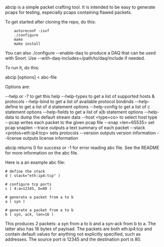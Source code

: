 abcip is a simple packet crafting tool.  It is intended to be easy to generate
pcaps for testing, especially pcaps containing flawed packets.

To get started after cloning the repo, do this:

````
    autoreconf -isvf
    ./configure
    make
    make install
````

You can also ./configure --enable-daq to produce a DAQ that can be used with
Snort.  Use --with-daq-includes=/path/to/daq/include if needed.

To run it, do this:

abcip [options] < abc-file

Options are:

  --help or -? to get this help
  --help-types to get a list of supported hosts & protocols
  --help-bind to get a list of available protocol bindinds
  --help-define to get a list of d statement options
  --help-config to get a list of c statement options
  --help-fields to get a list of a|b statement options
  --help-data to dump the default stream data
  --host <type=co> to select host type
  --pcap <file> writes each packet to the given pcap file
  --snap <len=65535> set pcap snaplen
  --trace outputs a text summary of each packet
  --stack <protos=eth:ip4:tcp> sets protocols
  --version outputs version information
  --license outputs license information

abcip returns 0 for success or -1 for error reading abc file.
See the README for more information on the abc file.

Here is a an example abc file:

````
# define the stack
d ( stack="eth:ip4:tcp" )

# configure tcp ports
c ( 4:a=12345, b=80 )

# generate a packet from a to b
a ( syn )

# generate a packet from a to b
b ( syn, ack, len=16 )
````

This produces 2 packets: a syn from a to b and a syn-ack from b to a.  The
latter also has 16 bytes of payload.  The packets are both eth:ip4:tcp and
contain default values for anything not explicitly specified, such as
addresses.  The source port is 12345 and the destination port is 80.

